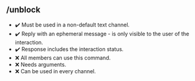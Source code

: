 ## /unblock

- :heavy_check_mark: Must be used in a non-default text channel.
- :heavy_check_mark: Reply with an ephemeral message - is only visible to the user of the interaction.
- :heavy_check_mark: Response includes the interaction status.
- :x: All members can use this command.
- :x: Needs arguments.
- :x: Can be used in every channel.